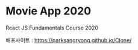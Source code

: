 # Movie App 2020

React JS Fundamentals Course 2020

배포사이트 : https://parksangryong.github.io/Clone/
